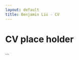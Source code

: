 ```yaml
---
layout: default
title: Benjamin Liu - CV
---
```

<div class="blurb">
	<h1>CV place holder</h1>
	<p>...</p>
</div><!-- /.blurb -->
